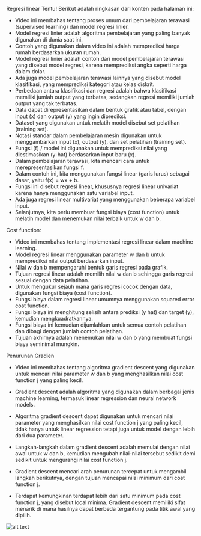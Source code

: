 Regresi linear
Tentu! Berikut adalah ringkasan dari konten pada halaman ini:

- Video ini membahas tentang proses umum dari pembelajaran terawasi (supervised learning) dan model regresi linier.
- Model regresi linier adalah algoritma pembelajaran yang paling banyak digunakan di dunia saat ini.
- Contoh yang digunakan dalam video ini adalah memprediksi harga rumah berdasarkan ukuran rumah.
- Model regresi linier adalah contoh dari model pembelajaran terawasi yang disebut model regresi, karena memprediksi angka seperti harga dalam dolar.
- Ada juga model pembelajaran terawasi lainnya yang disebut model klasifikasi, yang memprediksi kategori atau kelas diskrit.
- Perbedaan antara klasifikasi dan regresi adalah bahwa klasifikasi memiliki jumlah output yang terbatas, sedangkan regresi memiliki jumlah output yang tak terbatas.
- Data dapat direpresentasikan dalam bentuk grafik atau tabel, dengan input (x) dan output (y) yang ingin diprediksi.
- Dataset yang digunakan untuk melatih model disebut set pelatihan (training set).
- Notasi standar dalam pembelajaran mesin digunakan untuk menggambarkan input (x), output (y), dan set pelatihan (training set).
- Fungsi (f) / model ini digunakan untuk memprediksi nilai yang diestimasikan (y-hat) berdasarkan input baru (x).
- Dalam pembelajaran terawasi, kita mencari cara untuk merepresentasikan fungsi f.
- Dalam contoh ini, kita menggunakan fungsi linear (garis lurus) sebagai dasar, yaitu f(x) = wx + b.
- Fungsi ini disebut regresi linear, khususnya regresi linear univariat karena hanya menggunakan satu variabel input.
- Ada juga regresi linear multivariat yang menggunakan beberapa variabel input.
- Selanjutnya, kita perlu membuat fungsi biaya (cost function) untuk melatih model dan menemukan nilai terbaik untuk w dan b.

Cost function:

- Video ini membahas tentang implementasi regresi linear dalam machine learning.
- Model regresi linear menggunakan parameter w dan b untuk memprediksi nilai output berdasarkan input.
- Nilai w dan b mempengaruhi bentuk garis regresi pada grafik.
- Tujuan regresi linear adalah memilih nilai w dan b sehingga garis regresi sesuai dengan data pelatihan.
- Untuk mengukur sejauh mana garis regresi cocok dengan data, digunakan fungsi biaya (cost function).
- Fungsi biaya dalam regresi linear umumnya menggunakan squared error cost function.
- Fungsi biaya ini menghitung selisih antara prediksi (y hat) dan target (y), kemudian mengkuadratkannya.
- Fungsi biaya ini kemudian dijumlahkan untuk semua contoh pelatihan dan dibagi dengan jumlah contoh pelatihan.
- Tujuan akhirnya adalah menemukan nilai w dan b yang membuat fungsi biaya seminimal mungkin.

Penurunan Gradien

- Video ini membahas tentang algoritma gradient descent yang digunakan untuk mencari nilai parameter w dan b yang menghasilkan nilai cost function j yang paling kecil.

- Gradient descent adalah algoritma yang digunakan dalam berbagai jenis machine learning, termasuk linear regression dan neural network models.

- Algoritma gradient descent dapat digunakan untuk mencari nilai parameter yang menghasilkan nilai cost function j yang paling kecil, tidak hanya untuk linear regression tetapi juga untuk model dengan lebih dari dua parameter.

- Langkah-langkah dalam gradient descent adalah memulai dengan nilai awal untuk w dan b, kemudian mengubah nilai-nilai tersebut sedikit demi sedikit untuk mengurangi nilai cost function j.

- Gradient descent mencari arah penurunan tercepat untuk mengambil langkah berikutnya, dengan tujuan mencapai nilai minimum dari cost function j.

- Terdapat kemungkinan terdapat lebih dari satu minimum pada cost function j, yang disebut local minima.
  Gradient descent memiliki sifat menarik di mana hasilnya dapat berbeda tergantung pada titik awal yang dipilih.

![alt text](image.png)
